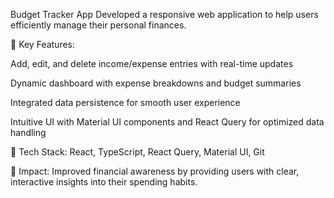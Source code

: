 Budget Tracker App
Developed a responsive web application to help users efficiently manage their personal finances.

🔹 Key Features:

Add, edit, and delete income/expense entries with real-time updates

Dynamic dashboard with expense breakdowns and budget summaries

Integrated data persistence for smooth user experience

Intuitive UI with Material UI components and React Query for optimized data handling

🔹 Tech Stack:
React, TypeScript, React Query, Material UI, Git

🔹 Impact:
Improved financial awareness by providing users with clear, interactive insights into their spending habits.
